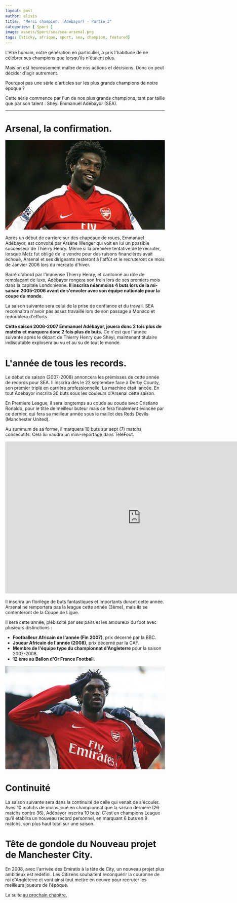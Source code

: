 ```yaml
---
layout: post
author: elisis
title:  "Merci champion. (Adébayor) - Partie 2"
categories: [ Sport ]
image: assets/Sport/sea/sea-arsenal.png
tags: [sticky, afrique, sport, sea, champion, featured]
---
```



L'être humain, notre génération en particulier, a pris l'habitude de ne célébrer ses champions que lorsqu'ils n'étaient plus.

Mais on est heureusement maître de nos actions et décisions. Donc on peut décider d'agir autrement.

Pourquoi pas une série d'articles sur les plus grands champions de notre époque ?

Cette série commence par l'un de nos plus grands champions, tant par taille que par son talent : Shéyi Emmanuel Adébayor (SEA).

--- 

# Arsenal, la confirmation.

![SEA, Arsenal](/assets/Sport/sea/sea-arsenal-2.jpg)

Après un début de carrière sur des chapeaux de roues, Emmanuel Adébayor, est convoité par Arsène Wenger qui voit en lui un possible successeur de Thierry Henry. Même si la première tentative de le recruter, lorsque Metz fut obligé de le vendre pour des raisons financières avait échoué, Arsenal et ses dirigeants resteront à l'affût et le recruteront ce mois de Janvier 2006 lors du mercato d'hiver.

Barré d'abord par l'immense Thierry Henry, et cantonné au rôle de remplaçant de luxe, Adébayor rongera son frein lors de ses premiers mois dans la capitale Londonienne. **Il inscrira néanmoins 4 buts lors de la mi-saison 2005-2006 avant de s'envoler avec son équipe nationale pour la coupe du monde**.

La saison suivante sera celui de la prise de confiance et du travail. SEA reconnaîtra n'avoir pas assez travaillé lors de son passage à Monaco et redoublera d'efforts. 

**Cette saison 2006-2007 Emmanuel Adébayor, jouera donc 2 fois plus de matchs et marquera donc 2 fois plus de buts.**
Ce n'est que l'année suivante après le départ de Thierry Henry que Shéyi, maintenant titulaire indiscutable explosera au vu et au su de tout le monde.

# L'année de tous les records.

Le début de saison (2007-2008) annoncera les prémisses de cette année de records pour SEA. Il inscrira dès le 22 septembre face à Derby County, son premier triplé en carrière professionnelle. La machine était lancée. En tout Adébayor inscrira 30 buts sous les couleurs d'Arsenal cette saison. 

En Premiere League, il sera longtemps au coude au coude avec Cristiano Ronaldo, pour le titre de meilleur buteur mais ce fera finalement évincée par ce dernier, qui fera sa meilleur année sous le maillot des Reds Devils (Manchester United).

Au summum de sa forme, il marquera 10 buts sur sept (7) matchs consécutifs. Cela lui vaudra un mini-reportage dans TéléFoot.

<iframe class="only-pc" width="853" height="480" src="https://www.youtube.com/embed/pzvdsJf_88U" frameborder="0" allow="accelerometer; autoplay; encrypted-media; gyroscope; picture-in-picture" allowfullscreen></iframe>

Il inscrira un florilège de buts fantastiques et importants durant cette année. Arsenal ne remportera pas la league cette année (3ème), mais ils se contenteront de la Coupe de Ligue. 

Il sera cette année, plébiscité par ses pairs et les amoureux du foot avec plusieurs distinctions :
* **Footballeur Africain de l'année (Fin 2007)**, prix décerné par la BBC.
* **Joueur Africain de l'année (2008)**, prix décerné par la CAF.
* **Membre de l'équipe type du championnat d'Angleterre** pour la saison 2007-2008.
* **12 ème au Ballon d'Or France Football**.

![SEA, celebrating goal.](/assets/Sport/sea/sea-arsenal-3.jpg)


# Continuité

La saison suivante sera dans la continuité de celle qui venait de s'écouler. Avec 10 matchs de moins joué en championnat que la saison dernière (26 matchs contre 36), Adébayor inscrira 10 buts. C'est en champions League qu'il établira un nouveau record personnel, en marquant 6 buts en 9 matchs, son plus haut total sur une saison.

# Tête de gondole du Nouveau projet de Manchester City.

En 2008, avec l'arrivée des Emiratis à la tête de City, un nouveau projet plus ambitieux est redéfini. Les Citizens souhaitent reconquérir la couronne de roi d'Angleterre et vont ainsi tout mettre en oeuvre pour recruter les meilleurs joueurs de l'époque.

La suite [au prochain chapitre.](/tags.html#sea)

